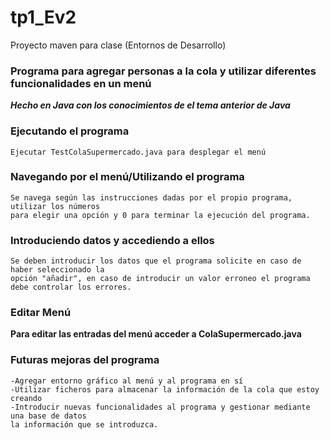 # tp1_Ev2
Proyecto maven para clase (Entornos de Desarrollo)
### Programa para agregar personas a la cola y utilizar diferentes funcionalidades en un menú

_**Hecho en Java con los conocimientos de el tema anterior de Java**_

### Ejecutando el programa    
    Ejecutar TestColaSupermercado.java para desplegar el menú
    
### Navegando por el menú/Utilizando el programa
    Se navega según las instrucciones dadas por el propio programa, utilizar los números
    para elegir una opción y 0 para terminar la ejecución del programa.
    
### Introduciendo datos y accediendo a ellos
    Se deben introducir los datos que el programa solicite en caso de haber seleccionado la 
    opción "añadir", en caso de introducir un valor erroneo el programa debe controlar los errores.
  

### Editar Menú

**Para editar las entradas del menú acceder a ColaSupermercado.java**

### Futuras mejoras del programa
    -Agregar entorno gráfico al menú y al programa en sí
    -Utilizar ficheros para almacenar la información de la cola que estoy creando
    -Introducir nuevas funcionalidades al programa y gestionar mediante una base de datos
    la información que se introduzca.
